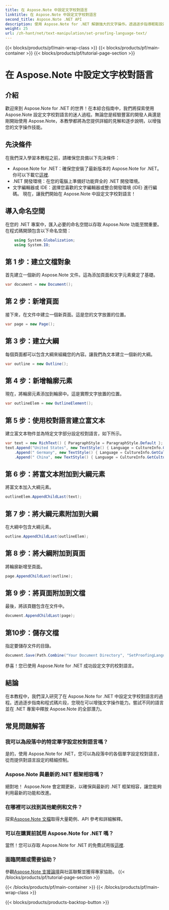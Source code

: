 ```yaml
---
title: 在 Aspose.Note 中設定文字校對語言
linktitle: 在 Aspose.Note 中設定文字校對語言
second_title: Aspose.Note .NET API
description: 使用 Aspose.Note for .NET 解鎖強大的文字操作。透過逐步指導輕鬆設定校對語言。立即增強您的 .NET 專案！
weight: 25
url: /zh-hant/net/text-manipulation/set-proofing-language-text/
---
```


{{< blocks/products/pf/main-wrap-class >}}
{{< blocks/products/pf/main-container >}}
{{< blocks/products/pf/tutorial-page-section >}}

# 在 Aspose.Note 中設定文字校對語言

## 介紹
歡迎來到 Aspose.Note for .NET 的世界！在本綜合指南中，我們將探索使用 Aspose.Note 設定文字校對語言的迷人過程。無論您是經驗豐富的開發人員還是剛開始使用 Aspose.Note，本教學都將為您提供詳細的見解和逐步說明，以增強您的文字操作技能。
## 先決條件
在我們深入學習本教程之前，請確保您具備以下先決條件：
- Aspose.Note for .NET：確保您安裝了最新版本的 Aspose.Note for .NET。你可以下載它[這裡](https://releases.aspose.com/note/net/).
- .NET 開發環境：在您的電腦上準備好功能齊全的 .NET 開發環境。
- 文字編輯器或 IDE：選擇您喜歡的文字編輯器或整合開發環境 (IDE) 進行編碼。
現在，讓我們開始在 Aspose.Note 中設定文字校對語言！
## 導入命名空間
在您的 .NET 專案中，匯入必要的命名空間以存取 Aspose.Note 功能至關重要。在程式碼開頭包含以下命名空間：
```csharp
    using System.Globalization;
    using System.IO;
```
## 第 1 步：建立文檔對象
首先建立一個新的 Aspose.Note 文件。這為添加頁面和文字元素奠定了基礎。
```csharp
var document = new Document();
```
## 第 2 步：新增頁面
接下來，在文件中建立一個新頁面。這是您的文字放置的位置。
```csharp
var page = new Page();
```
## 第 3 步：建立大綱
每個頁面都可以包含大綱來組織您的內容。讓我們為文本建立一個新的大綱。
```csharp
var outline = new Outline();
```
## 第 4 步：新增輪廓元素
現在，將輪廓元素添加到輪廓中。這是實際文字放置的位置。
```csharp
var outlineElem = new OutlineElement();
```
## 第 5 步：使用校對語言建立富文本
建立富文本物件並為特定文字部分設定校對語言，如下所示。
```csharp
var text = new RichText() { ParagraphStyle = ParagraphStyle.Default };
text.Append("United States", new TextStyle() { Language = CultureInfo.GetCultureInfo("en-US") })
    .Append(" Germany", new TextStyle() { Language = CultureInfo.GetCultureInfo("de-DE") })
    .Append(" China", new TextStyle() { Language = CultureInfo.GetCultureInfo("zh-CN") });
```
## 第 6 步：將富文本附加到大綱元素
將富文本加入大綱元素。
```csharp
outlineElem.AppendChildLast(text);
```
## 第 7 步：將大綱元素附加到大綱
在大綱中包含大綱元素。
```csharp
outline.AppendChildLast(outlineElem);
```
## 第 8 步：將大綱附加到頁面
將輪廓新增至頁面。
```csharp
page.AppendChildLast(outline);
```
## 第 9 步：將頁面附加到文檔
最後，將該頁麵包含在文件中。
```csharp
document.AppendChildLast(page);
```
## 第10步：儲存文檔
指定要儲存文件的目錄。
```csharp
document.Save(Path.Combine("Your Document Directory", "SetProofingLanguageForText.one"));
```
恭喜！您已使用 Aspose.Note for .NET 成功設定文字的校對語言。
## 結論
在本教程中，我們深入研究了在 Aspose.Note for .NET 中設定文字校對語言的過程。透過逐步指南和程式碼片段，您現在可以增強文字操作能力。嘗試不同的語言並在 .NET 專案中釋放 Aspose.Note 的全部潛力。

## 常見問題解答
### 我可以為段落中的特定單字設定校對語言嗎？
是的，使用 Aspose.Note for .NET，您可以為段落中的各個單字設定校對語言，從而提供對語言設定的精細控制。
### Aspose.Note 與最新的.NET 框架相容嗎？
絕對地！ Aspose.Note 會定期更新，以確保與最新的 .NET 框架相容，讓您能夠利用最新的功能和改進。
### 在哪裡可以找到其他範例和文件？
探索[Aspose.Note 文檔](https://reference.aspose.com/note/net/)取得大量範例、API 參考和詳細解釋。
### 可以在購買前試用 Aspose.Note for .NET 嗎？
當然！您可以存取 Aspose.Note for .NET 的免費試用版[這裡](https://releases.aspose.com/).
### 面臨問題或需要協助？
參觀[Aspose.Note 支援論壇](https://forum.aspose.com/c/note/28)與社區聯繫並獲得專家協助。
{{< /blocks/products/pf/tutorial-page-section >}}

{{< /blocks/products/pf/main-container >}}
{{< /blocks/products/pf/main-wrap-class >}}

{{< blocks/products/products-backtop-button >}}
